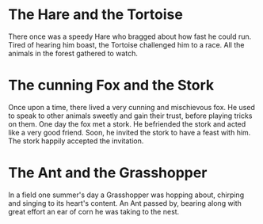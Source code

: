 # The Hare and the Tortoise
There once was a speedy Hare who bragged about how fast he could run. Tired of hearing him boast, the Tortoise challenged him to a race. All the animals in the forest gathered to watch.

# The cunning Fox and the Stork
Once upon a time, there lived a very cunning and mischievous fox. He used to speak to other animals sweetly and gain their trust, before playing tricks on them. One day the fox met a stork. He befriended the stork and acted like a very good friend. Soon, he invited the stork to have a feast with him. The stork happily accepted the invitation.

# The Ant and the Grasshopper
In a field one summer's day a Grasshopper was hopping about, chirping and singing to its heart's content. An Ant passed by, bearing along with great effort an ear of corn he was taking to the nest.
